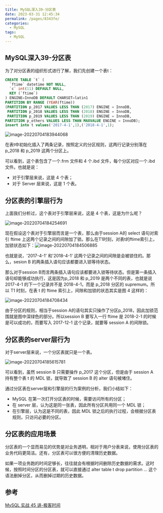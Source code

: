 ```yaml
---
title: MySQL深入39-分区表
date: 2023-03-31 12:45:34
permalink: /pages/8343fe/
categories: 
  - MySQL
tags: 
  - MySQL
---
```

## MySQL深入39-分区表

为了对分区表的组织形式进行了解，我们先创建一个表t：

```sql
CREATE TABLE `t` (
  `ftime` datetime NOT NULL,
  `c` int(11) DEFAULT NULL,
  KEY (`ftime`)
) ENGINE=InnoDB DEFAULT CHARSET=latin1
PARTITION BY RANGE (YEAR(ftime))
(PARTITION p_2017 VALUES LESS THAN (2017) ENGINE = InnoDB,
 PARTITION p_2018 VALUES LESS THAN (2018) ENGINE = InnoDB,
 PARTITION p_2019 VALUES LESS THAN (2019) ENGINE = InnoDB,
PARTITION p_others VALUES LESS THAN MAXVALUE ENGINE = InnoDB);
insert into t values('2017-4-1',1),('2018-4-1',1);
```

![image-20220704183944068](https://blog-1300853183.cos.ap-chengdu.myqcloud.com/img/image-20220704183944068.png)

在表t中初始化插入了两条记录，按照定义的分区规则，这两行记录分别落在 p_2018 和 p_2019 这两个分区上。

可以看到，这个表包含了一个.frm 文件和 4 个.ibd 文件，每个分区对应一个.ibd 文件。也就是说：

- 对于引擎层来说，这是 4 个表；
- 对于 Server 层来说，这是 1 个表。

## 分区表的引擎层行为

上面我们分析过，这个表对于引擎层来说，这是 4 个表，这是为什么呢？

![image-20220704184254691](https://blog-1300853183.cos.ap-chengdu.myqcloud.com/img/image-20220704184254691.png)

现在假设这个表对于引擎层而言是一个表，那么由于session A的 select 语句对索引 ftime 上这两个记录之间的间隙加了锁。那么在T1时刻，对表t的ftime索引上，加锁状态如下：![image-20220704184506885](https://blog-1300853183.cos.ap-chengdu.myqcloud.com/img/image-20220704184506885.png)

也就是说，'2017-4-1' 和'2018-4-1' 这两个记录之间的间隙是会被锁住的。那么，sesion B 的两条插入语句应该都要进入锁等待状态。

那么对于session B而言两条插入语句应该都要进入锁等待状态。但是第一条插入语句却能够成功执行，这是因为p_2018 和 p_2019 是两个不同的表，也就是说 2017-4-1 的下一个记录并不是 2018-4-1，而是 p_2018 分区的 supremum。所以 T1 时刻，在表 t 的 ftime 索引上，间隙和加锁的状态其实是图 4 这样的：

![image-20220704184708434](https://blog-1300853183.cos.ap-chengdu.myqcloud.com/img/image-20220704184708434.png)

由于分区的规则，相当于session A的语句其实只操作了分区p_2018，因此加锁范围就是图中深绿色的部分。所以session B 要写入一行 ftime 是 2018-2-1 的时候是可以成功的，而要写入 2017-12-1 这个记录，就要等 session A 的间隙锁。

## 分区表的server层行为

对于server层来说，一个分区表就只是一个表。

![image-20220704185615781](https://blog-1300853183.cos.ap-chengdu.myqcloud.com/img/image-20220704185615781.png)

可以看到，虽然 session B 只需要操作 p_2017 这个分区，但是由于 session A 持有整个表 t 的 MDL 锁，就导致了 session B 的 alter 语句被堵住。

通过分区表在server层和引擎层的行为案例的分析，我们小结如下：

- MySQL 在第一次打开分区表的时候，需要访问所有的分区；
- 在 server 层，认为这是同一张表，因此所有分区共用同一个 MDL 锁；
- 在引擎层，认为这是不同的表，因此 MDL 锁之后的执行过程，会根据分区表规则，只访问必要的分区。

## 分区表的应用场景

分区表的一个显而易见的优势是对业务透明，相对于用户分表来说，使用分区表的业务代码更简洁。还有，分区表可以很方便的清理历史数据。

如果一项业务跑的时间足够长，往往就会有根据时间删除历史数据的需求。这时候，按照时间分区的分区表，就可以直接通过 alter table t drop partition ... 这个语法删掉分区，从而删掉过期的历史数据。

## 参考

[MySQL 实战 45 讲-极客时间](https://time.geekbang.org/column/intro/100020801?tab=catalog)